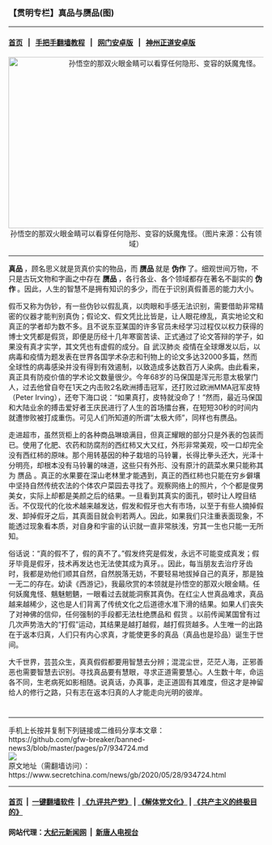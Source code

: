 ### 【贯明专栏】真品与赝品(图)
------------------------

#### [首页](https://github.com/gfw-breaker/banned-news3/blob/master/README.md) &nbsp;&nbsp;|&nbsp;&nbsp; [手把手翻墙教程](https://github.com/gfw-breaker/guides/wiki) &nbsp;&nbsp;|&nbsp;&nbsp; [网门安卓版](https://github.com/oGate2/oGate) &nbsp;&nbsp;|&nbsp;&nbsp; [神州正道安卓版](https://github.com/SzzdOgate/update) 



<div class="article_right" style="fone-color:#000">
 <p style="text-align:center">
  <img alt="孙悟空的那双火眼金睛可以看穿任何隐形、变容的妖魔鬼怪。" src="https://img2.secretchina.com/pic/2019/6-17/p2448511a847826601-ss.jpg" style="height:338px; width:600px"/>
  <br>
   孙悟空的那双火眼金睛可以看穿任何隐形、变容的妖魔鬼怪。（图片来源：公有领域）
   <span id="hideid" name="hideid" style="color:red;display:none;">
    <span href="https://www.secretchina.com">
    </span>
   </span>
  </br>
 </p>
 <div id="txt-mid1-t21-2017">
  

---


  </div>
 </div>
 <p>
  <strong>
   <span href="https://www.secretchina.com/news/gb/tag/真品" target="_blank">
    真品
   </span>
  </strong>
  ，顾名思义就是货真价实的物品，而
  <strong>
   赝品
  </strong>
  就是
  <strong>
   伪作
  </strong>
  了。细观世间万物，不只是古玩文物和字画之中存在
  <strong>
   赝品
  </strong>
  ，各行各业、各个领域都存在著名不副实的
  <strong>
   伪作
  </strong>
  。因此，人生的智慧不是拥有知识的多少，而在于识别真假善恶的能力大小。
  <span id="hideid" name="hideid" style="color:red;display:none;">
   <span href="https://www.secretchina.com">
   </span>
  </span>
 </p>
 <p>
  假币又称为伪钞，有一些伪钞以假乱真，以肉眼和手感无法识别，需要借助非常精密的仪器才能判别真伪；假论文、假文凭比比皆是，让人眼花缭乱，真实地论文和真正的学者却为数不多。且不说东亚某国的许多官员未经学习过程仅以权力获得的博士文凭都是假货，即便是历经十几年寒窗苦读、正式通过了论文答辩的学子，如果没有真才实学，其文凭也有虚假的成分。自
  <span href="https://www.secretchina.com/news/gb/tag/武汉肺炎" target="_blank">
   武汉肺炎
  </span>
  疫情在全球爆发以后，以病毒和疫情为题发表在世界各国学术杂志和刊物上的论文多达32000多篇，然而全球性的病毒感染并没有得到有效遏制，以致造成多达数百万人染病。由此看来，真正具有防疫价值的学术论文数量很少。今年68岁的马保国是浑元形意太极掌门人，过去他曾自夸在1天之内击败2名欧洲搏击冠军，还打败过欧洲MMA冠军皮特（Peter Irving），还夸下海口说：“如果真打，皮特就没命了！”然而，最近马保国和大陆业余的搏击爱好者王庆民进行了人生的首场擂台赛，在短短30秒的时间内就遭惨败被打成重伤。可见人们所知道的所谓“太极大师”，同样也有赝品。
 </p>
 <p>
  走进超市，虽然货柜上的各种商品琳琅满目，但真正耀眼的部分只是外表的包装而已。使用了化肥、农药和防腐剂的西红柿又大又红，外形非常美观，咬一口却完全没有西红柿的原味。那个用转基因的种子栽培的马铃薯，长得比拳头还大，光泽十分明亮，却根本没有马铃薯的味道，这些只有外形、没有原汁的蔬菜水果只能称其为
  <span href="https://www.secretchina.com/news/gb/tag/赝品" target="_blank">
   赝品
  </span>
  。真正的水果要在深山老林里才能遇到，真正的西红柿也只能在穷乡僻壤中坚持自然传统农法的个体农户菜园去寻找了。观察网络上的照片，个个都是俊男美女，实际上却都是美颜之后的结果。一旦看到其真实的面孔，顿时让人瞠目结舌。不仅现代的化妆术越来越发达，假发和假牙也大有市场，以至于有些人摘掉假发、卸掉假牙之后，其真面目就会判若两人。因此，如果我们只注重表面现象，不能透过现象看本质，对自身和宇宙的认识就一直非常肤浅，穷其一生也只能一无所知。
 </p>
 <p>
  俗话说：“真的假不了，假的真不了。”假发终究是假发，永远不可能变成真发；假牙毕竟是假牙，技术再发达也无法使其成为真牙。。因此，每当朋友去治疗牙齿时，我都是劝他们顺其自然，自然脱落无妨，不要轻易地拔掉自己的真牙，那是独一无二的存在。幼读《西游记》，我最欣赏的本领就是孙悟空的那双火眼金睛。任何妖魔鬼怪、魑魅魍魉，一眼看过去就能洞察其真伪。在红尘人世真品难求，真品越来越稀少，这也是人们背离了传统文化之后道德水准下滑的结果。如果人们丧失了对神佛的信仰，任何强制的手段都无法杜绝赝品和
  <span href="https://www.secretchina.com/news/gb/tag/假货" target="_blank">
   假货
  </span>
  。以前传闻某国曾有过几次声势浩大的“打假”运动，其结果是越打越假，越打假货越多。人生唯一的出路在于返本归真，人们只有内心求真，才能使更多的真品（真品也是珍品）诞生于世间。
 </p>
 <p>
  大千世界，芸芸众生，真真假假都要用智慧去分辨；混混尘世，茫茫人海，正邪善恶也需要智慧去识别。寻找真品要有慧眼，寻求正道需要慧心。人生数十年，命运各不同，生老病死如影相随。说真话，办真事，走正道固有其难度，但这才是神留给人的修行之路，只有志在返本归真的人才能走向光明的彼岸。
  <center>
   <div>
    <div id="txt-mid2-t22-2017" style="display: block;  max-height: 351px;  overflow: hidden;">
     <div id="SC-21">
     </div>
    </div>
   </div>
  </center>
  <div style="padding-top:12px;">
  </div>
 </p>
</div>

<hr/>
手机上长按并复制下列链接或二维码分享本文章：<br/>
https://github.com/gfw-breaker/banned-news3/blob/master/pages/p7/934724.md <br/>
<a href='https://github.com/gfw-breaker/banned-news3/blob/master/pages/p7/934724.md'><img src='https://github.com/gfw-breaker/banned-news3/blob/master/pages/p7/934724.md.png'/></a> <br/>
原文地址（需翻墙访问）：https://www.secretchina.com/news/gb/2020/05/28/934724.html


------------------------
#### [首页](https://github.com/gfw-breaker/banned-news3/blob/master/README.md) &nbsp;|&nbsp; [一键翻墙软件](https://github.com/gfw-breaker/nogfw/blob/master/README.md) &nbsp;| [《九评共产党》](https://github.com/gfw-breaker/9ping.md/blob/master/README.md#九评之一评共产党是什么) | [《解体党文化》](https://github.com/gfw-breaker/jtdwh.md/blob/master/README.md) | [《共产主义的终极目的》](https://github.com/gfw-breaker/gczydzjmd.md/blob/master/README.md)

#### 网站代理：[大纪元新闻网](http://167.172.10.89:10080/gb/) &nbsp;|&nbsp; [新唐人电视台](http://167.172.10.89:8808/gb/)


<img src='http://gfw-breaker.win/banned-news3/pages/p7/934724.md' width='0px' height='0px'/>
